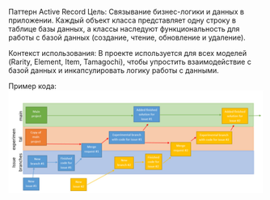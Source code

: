 Паттерн Active Record
Цель: Связывание бизнес-логики и данных в приложении. Каждый объект класса представляет одну строку в таблице базы данных, а классы наследуют функциональность для работы с базой данных (создание, чтение, обновление и удаление).

Контекст использования: В проекте используется для всех моделей (Rarity, Element, Item, Tamagochi), чтобы упростить взаимодействие с базой данных и инкапсулировать логику работы с данными.

Пример кода:
![](docs/docs_assets/project_stages.jpg)
